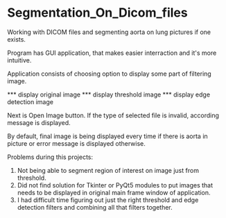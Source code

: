 # Segmentation_On_Dicom_files
Working with DICOM files and segmenting aorta on lung pictures if one exists. 

Program has GUI application, that makes easier interraction and it's more intuitive.

Application consists of choosing option to display some part of filtering image.

*** display original image
*** display threshold image
*** display edge detection image

Next is Open Image button. If the type of selected file is invalid, according message is displayed.

By default, final image is being displayed every time if there is aorta in picture or error message 
is displayed otherwise.

Problems during this projects:
 1. Not being able to segment region of interest on image just from threshold.
 2. Did not find solution for Tkinter or PyQt5 modules to put images that needs to be displayed
    in original main frame window of application.
 3. I had difficult time figuring out just the right threshold and edge detection filters and
    combining all that filters together.
